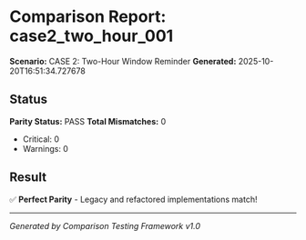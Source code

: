 # Comparison Report: case2_two_hour_001
**Scenario:** CASE 2: Two-Hour Window Reminder
**Generated:** 2025-10-20T16:51:34.727678

## Status
**Parity Status:** PASS
**Total Mismatches:** 0
  - Critical: 0
  - Warnings: 0

## Result
✅ **Perfect Parity** - Legacy and refactored implementations match!

---
*Generated by Comparison Testing Framework v1.0*